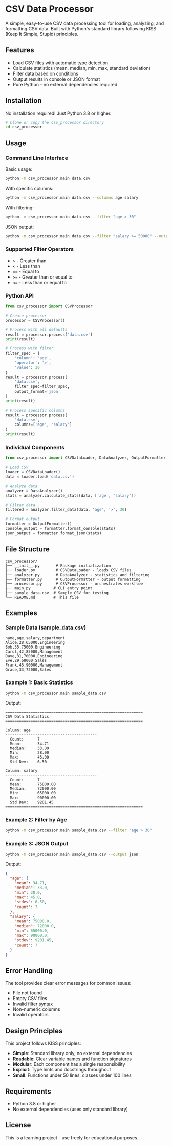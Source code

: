 # CSV Data Processor

A simple, easy-to-use CSV data processing tool for loading, analyzing, and formatting CSV data. Built with Python's standard library following KISS (Keep It Simple, Stupid) principles.

## Features

- Load CSV files with automatic type detection
- Calculate statistics (mean, median, min, max, standard deviation)
- Filter data based on conditions
- Output results in console or JSON format
- Pure Python - no external dependencies required

## Installation

No installation required! Just Python 3.8 or higher.

```bash
# Clone or copy the csv_processor directory
cd csv_processor
```

## Usage

### Command Line Interface

Basic usage:
```bash
python -m csv_processor.main data.csv
```

With specific columns:
```bash
python -m csv_processor.main data.csv --columns age salary
```

With filtering:
```bash
python -m csv_processor.main data.csv --filter "age > 30"
```

JSON output:
```bash
python -m csv_processor.main data.csv --filter "salary >= 50000" --output json
```

### Supported Filter Operators

- `>` - Greater than
- `<` - Less than
- `==` - Equal to
- `>=` - Greater than or equal to
- `<=` - Less than or equal to

### Python API

```python
from csv_processor import CSVProcessor

# Create processor
processor = CSVProcessor()

# Process with all defaults
result = processor.process('data.csv')
print(result)

# Process with filter
filter_spec = {
    'column': 'age',
    'operator': '>',
    'value': 30
}
result = processor.process(
    'data.csv',
    filter_spec=filter_spec,
    output_format='json'
)
print(result)

# Process specific columns
result = processor.process(
    'data.csv',
    columns=['age', 'salary']
)
print(result)
```

### Individual Components

```python
from csv_processor import CSVDataLoader, DataAnalyzer, OutputFormatter

# Load CSV
loader = CSVDataLoader()
data = loader.load('data.csv')

# Analyze data
analyzer = DataAnalyzer()
stats = analyzer.calculate_stats(data, ['age', 'salary'])

# Filter data
filtered = analyzer.filter_data(data, 'age', '>', 30)

# Format output
formatter = OutputFormatter()
console_output = formatter.format_console(stats)
json_output = formatter.format_json(stats)
```

## File Structure

```
csv_processor/
├── __init__.py       # Package initialization
├── loader.py         # CSVDataLoader - loads CSV files
├── analyzer.py       # DataAnalyzer - statistics and filtering
├── formatter.py      # OutputFormatter - output formatting
├── processor.py      # CSVProcessor - orchestrates workflow
├── main.py          # CLI entry point
├── sample_data.csv  # Sample CSV for testing
└── README.md        # This file
```

## Examples

### Sample Data (sample_data.csv)

```csv
name,age,salary,department
Alice,28,65000,Engineering
Bob,35,75000,Engineering
Carol,42,85000,Management
Dave,31,70000,Engineering
Eve,29,68000,Sales
Frank,45,90000,Management
Grace,33,72000,Sales
```

### Example 1: Basic Statistics

```bash
python -m csv_processor.main sample_data.csv
```

Output:
```
============================================================
CSV Data Statistics
============================================================

Column: age
----------------------------------------
  Count:      7
  Mean:       34.71
  Median:     33.00
  Min:        28.00
  Max:        45.00
  Std Dev:    6.50

Column: salary
----------------------------------------
  Count:      7
  Mean:       75000.00
  Median:     72000.00
  Min:        65000.00
  Max:        90000.00
  Std Dev:    9201.45
============================================================
```

### Example 2: Filter by Age

```bash
python -m csv_processor.main sample_data.csv --filter "age > 30"
```

### Example 3: JSON Output

```bash
python -m csv_processor.main sample_data.csv --output json
```

Output:
```json
{
  "age": {
    "mean": 34.71,
    "median": 33.0,
    "min": 28.0,
    "max": 45.0,
    "stdev": 6.50,
    "count": 7
  },
  "salary": {
    "mean": 75000.0,
    "median": 72000.0,
    "min": 65000.0,
    "max": 90000.0,
    "stdev": 9201.45,
    "count": 7
  }
}
```

## Error Handling

The tool provides clear error messages for common issues:

- File not found
- Empty CSV files
- Invalid filter syntax
- Non-numeric columns
- Invalid operators

## Design Principles

This project follows KISS principles:

- **Simple**: Standard library only, no external dependencies
- **Readable**: Clear variable names and function signatures
- **Modular**: Each component has a single responsibility
- **Explicit**: Type hints and docstrings throughout
- **Small**: Functions under 50 lines, classes under 100 lines

## Requirements

- Python 3.8 or higher
- No external dependencies (uses only standard library)

## License

This is a learning project - use freely for educational purposes.
